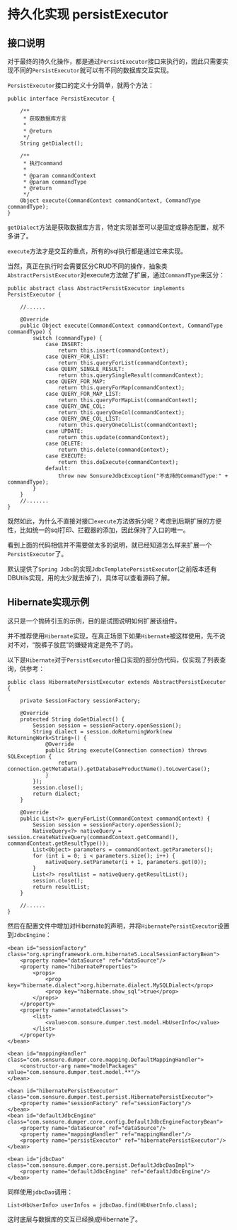 # 持久化实现 persistExecutor

## 接口说明

对于最终的持久化操作，都是通过`PersistExecutor`接口来执行的，因此只需要实现不同的`PersistExecutor`就可以有不同的数据库交互实现。

`PersistExecutor`接口的定义十分简单，就两个方法：

    public interface PersistExecutor {
    
        /**
         * 获取数据库方言
         *
         * @return
         */
        String getDialect();
    
        /**
         * 执行command
         *
         * @param commandContext
         * @param commandType
         * @return
         */
        Object execute(CommandContext commandContext, CommandType commandType);
    }
    
`getDialect`方法是获取数据库方言，特定实现甚至可以是固定或静态配置，就不多讲了。

`execute`方法才是交互的重点，所有的sql执行都是通过它来实现。

当然，真正在执行时会需要区分CRUD不同的操作，抽象类`AbstractPersistExecutor`对execute方法做了扩展，通过`CommandType`来区分：

    public abstract class AbstractPersistExecutor implements PersistExecutor {
    
        //......
    
        @Override
        public Object execute(CommandContext commandContext, CommandType commandType) {
            switch (commandType) {
                case INSERT:
                    return this.insert(commandContext);
                case QUERY_FOR_LIST:
                    return this.queryForList(commandContext);
                case QUERY_SINGLE_RESULT:
                    return this.querySingleResult(commandContext);
                case QUERY_FOR_MAP:
                    return this.queryForMap(commandContext);
                case QUERY_FOR_MAP_LIST:
                    return this.queryForMapList(commandContext);
                case QUERY_ONE_COL:
                    return this.queryOneCol(commandContext);
                case QUERY_ONE_COL_LIST:
                    return this.queryOneColList(commandContext);
                case UPDATE:
                    return this.update(commandContext);
                case DELETE:
                    return this.delete(commandContext);
                case EXECUTE:
                    return this.doExecute(commandContext);
                default:
                    throw new SonsureJdbcException("不支持的CommandType:" + commandType);
            }
        }
        //.......
    }
    
既然如此，为什么不直接对接口`execute`方法做拆分呢？考虑到后期扩展的方便性，比如统一的sql打印、拦截器的添加，因此保持了入口的唯一。

看到上面的代码相信并不需要做太多的说明，就已经知道怎么样来扩展一个`PersistExecutor`了。

默认提供了`Spring Jdbc`的实现`JdbcTemplatePersistExecutor`(之前版本还有DBUtils实现，用的太少就去掉了)，具体可以查看源码了解。

## Hibernate实现示例

这只是一个抛砖引玉的示例，目的是试图说明如何扩展该组件。

并不推荐使用`Hibernate`实现，在真正场景下如果`Hibernate`被这样使用，先不说对不对，“脱裤子放屁”的嫌疑肯定是免不了的。

以下是`Hibernate`对于`PersistExecutor`接口实现的部分伪代码，仅实现了列表查询，供参考：

    public class HibernatePersistExecutor extends AbstractPersistExecutor {
    
        private SessionFactory sessionFactory;
    
        @Override
        protected String doGetDialect() {
            Session session = sessionFactory.openSession();
            String dialect = session.doReturningWork(new ReturningWork<String>() {
                @Override
                public String execute(Connection connection) throws SQLException {
                    return connection.getMetaData().getDatabaseProductName().toLowerCase();
                }
            });
            session.close();
            return dialect;
        }
    
        @Override
        public List<?> queryForList(CommandContext commandContext) {
            Session session = sessionFactory.openSession();
            NativeQuery<?> nativeQuery = session.createNativeQuery(commandContext.getCommand(), commandContext.getResultType());
            List<Object> parameters = commandContext.getParameters();
            for (int i = 0; i < parameters.size(); i++) {
                nativeQuery.setParameter(i + 1, parameters.get(0));
            }
            List<?> resultList = nativeQuery.getResultList();
            session.close();
            return resultList;
        }
        
        //......
    }

然后在配置文件中增加对Hibernate的声明，并将`HibernatePersistExecutor`设置到`JdbcEngine`：

    <bean id="sessionFactory" class="org.springframework.orm.hibernate5.LocalSessionFactoryBean">
        <property name="dataSource" ref="dataSource"/>
        <property name="hibernateProperties">
            <props>
                <prop key="hibernate.dialect">org.hibernate.dialect.MySQLDialect</prop>
                <prop key="hibernate.show_sql">true</prop>
            </props>
        </property>
        <property name="annotatedClasses">
            <list>
                <value>com.sonsure.dumper.test.model.HbUserInfo</value>
            </list>
        </property>
    </bean>

    <bean id="mappingHandler" class="com.sonsure.dumper.core.mapping.DefaultMappingHandler">
        <constructor-arg name="modelPackages" value="com.sonsure.dumper.test.model.**"/>
    </bean>

    <bean id="hibernatePersistExecutor" class="com.sonsure.dumper.test.persist.HibernatePersistExecutor">
        <property name="sessionFactory" ref="sessionFactory"/>
    </bean>
    <bean id="defaultJdbcEngine" class="com.sonsure.dumper.core.config.DefaultJdbcEngineFactoryBean">
        <property name="dataSource" ref="dataSource"/>
        <property name="mappingHandler" ref="mappingHandler"/>
        <property name="persistExecutor" ref="hibernatePersistExecutor"/>
    </bean>

    <bean id="jdbcDao" class="com.sonsure.dumper.core.persist.DefaultJdbcDaoImpl">
        <property name="defaultJdbcEngine" ref="defaultJdbcEngine"/>
    </bean>
    
同样使用`jdbcDao`调用：

    List<HbUserInfo> userInfos = jdbcDao.find(HbUserInfo.class);
    
这时底层与数据库的交互已经换成Hibernate了。